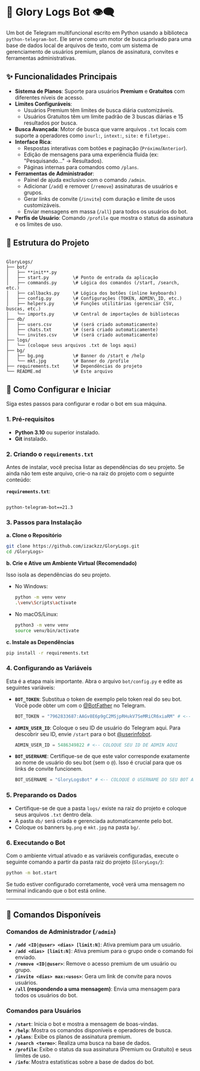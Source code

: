 
# 🤖 Glory Logs Bot 👁‍🗨

Um bot de Telegram multifuncional escrito em Python usando a biblioteca `python-telegram-bot`. Ele serve como um motor de busca privado para uma base de dados local de arquivos de texto, com um sistema de gerenciamento de usuários premium, planos de assinatura, convites e ferramentas administrativas.

## ✨ Funcionalidades Principais

- **Sistema de Planos**: Suporte para usuários **Premium** e **Gratuitos** com diferentes níveis de acesso.
- **Limites Configuráveis**:
  - Usuários Premium têm limites de busca diária customizáveis.
  - Usuários Gratuitos têm um limite padrão de 3 buscas diárias e 15 resultados por busca.
- **Busca Avançada**: Motor de busca que varre arquivos `.txt` locais com suporte a operadores como `inurl:`, `intext:`, `site:` e `filetype:`.
- **Interface Rica**:
  - Respostas interativas com botões e paginação (`Próximo`/`Anterior`).
  - Edição de mensagens para uma experiência fluida (ex: "Pesquisando..." -> Resultados).
  - Páginas internas para comandos como `/plans`.
- **Ferramentas de Administrador**:
  - Painel de ajuda exclusivo com o comando `/admin`.
  - Adicionar (`/add`) e remover (`/remove`) assinaturas de usuários e grupos.
  - Gerar links de convite (`/invite`) com duração e limite de usos customizáveis.
  - Enviar mensagens em massa (`/all`) para todos os usuários do bot.
- **Perfis de Usuário**: Comando `/profile` que mostra o status da assinatura e os limites de uso.

## 📁 Estrutura do Projeto

```

GloryLogs/
├── bot/
│   ├── **init**.py
│   ├── start.py         \# Ponto de entrada da aplicação
│   ├── commands.py      \# Lógica dos comandos (/start, /search, etc.)
│   ├── callbacks.py     \# Lógica dos botões (inline keyboards)
│   ├── config.py        \# Configurações (TOKEN, ADMIN\_ID, etc.)
│   ├── helpers.py       \# Funções utilitárias (gerenciar CSV, buscas, etc.)
│   └── imports.py       \# Central de importações de bibliotecas
├── db/
│   ├── users.csv        \# (será criado automaticamente)
│   ├── chats.txt        \# (será criado automaticamente)
│   └── invites.csv      \# (será criado automaticamente)
├── logs/
│   └── (coloque seus arquivos .txt de logs aqui)
├── bg/
│   ├── bg.png           \# Banner do /start e /help
│   └── mkt.jpg          \# Banner do /profile
├── requirements.txt     \# Dependências do projeto
└── README.md            \# Este arquivo

```

## 🚀 Como Configurar e Iniciar

Siga estes passos para configurar e rodar o bot em sua máquina.

### 1. Pré-requisitos

- **Python 3.10** ou superior instalado.
- **Git** instalado.

### 2. Criando o `requirements.txt`

Antes de instalar, você precisa listar as dependências do seu projeto. Se ainda não tem este arquivo, crie-o na raiz do projeto com o seguinte conteúdo:

**`requirements.txt`**:
```

python-telegram-bot==21.3

```


### 3. Passos para Instalação

**a. Clone o Repositório**
```bash
git clone https://github.com/izackzz/GloryLogs.git
cd /GloryLogs>
````

**b. Crie e Ative um Ambiente Virtual (Recomendado)**

Isso isola as dependências do seu projeto.

  - No Windows:
    ```bash
    python -m venv venv
    .\venv\Scripts\activate
    ```
  - No macOS/Linux:
    ```bash
    python3 -m venv venv
    source venv/bin/activate
    ```

**c. Instale as Dependências**

```bash
pip install -r requirements.txt
```

### 4\. Configurando as Variáveis

Esta é a etapa mais importante. Abra o arquivo `bot/config.py` e edite as seguintes variáveis:

  - **`BOT_TOKEN`**: Substitua o token de exemplo pelo token real do seu bot. Você pode obter um com o [@BotFather](https://t.me/BotFather) no Telegram.

    ```python
    BOT_TOKEN = "7962833687:AAGv8E6p9gC2MSjpRHukV7SeMRiCR6xiaRM" # <-- COLOQUE SEU TOKEN AQUI
    ```

  - **`ADMIN_USER_ID`**: Coloque o seu ID de usuário do Telegram aqui. Para descobrir seu ID, envie `/start` para o bot [@userinfobot](https://t.me/userinfobot).

    ```python
    ADMIN_USER_ID = 5486349822 # <-- COLOQUE SEU ID DE ADMIN AQUI
    ```

  - **`BOT_USERNAME`**: Certifique-se de que este valor corresponde exatamente ao nome de usuário do seu bot (sem o `@`). Isso é crucial para que os links de convite funcionem.

    ```python
    BOT_USERNAME = "GloryLogsBot" # <-- COLOQUE O USERNAME DO SEU BOT AQUI
    ```

### 5\. Preparando os Dados

  - Certifique-se de que a pasta `logs/` existe na raiz do projeto e coloque seus arquivos `.txt` dentro dela.
  - A pasta `db/` será criada e gerenciada automaticamente pelo bot.
  - Coloque os banners `bg.png` e `mkt.jpg` na pasta `bg/`.

### 6\. Executando o Bot

Com o ambiente virtual ativado e as variáveis configuradas, execute o seguinte comando a partir da pasta raiz do projeto (`GloryLogs/`):

```bash
python -m bot.start
```

Se tudo estiver configurado corretamente, você verá uma mensagem no terminal indicando que o bot está online.

-----

## 📖 Comandos Disponíveis

### Comandos de Administrador (`/admin`)

  - **`/add <ID|@user> <dias> [limit:N]`**: Ativa premium para um usuário.
  - **`/add <dias> [limit:N]`**: Ativa premium para o grupo onde o comando foi enviado.
  - **`/remove <ID|@user>`**: Remove o acesso premium de um usuário ou grupo.
  - **`/invite <dias> max:<usos>`**: Gera um link de convite para novos usuários.
  - **`/all` (respondendo a uma mensagem)**: Envia uma mensagem para todos os usuários do bot.

### Comandos para Usuários

  - **`/start`**: Inicia o bot e mostra a mensagem de boas-vindas.
  - **`/help`**: Mostra os comandos disponíveis e operadores de busca.
  - **`/plans`**: Exibe os planos de assinatura premium.
  - **`/search <termo>`**: Realiza uma busca na base de dados.
  - **`/profile`**: Exibe o status da sua assinatura (Premium ou Gratuito) e seus limites de uso.
  - **`/info`**: Mostra estatísticas sobre a base de dados do bot.

<!-- end list -->

